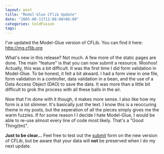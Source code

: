 ```yaml
---
layout: post
title: "Model-Glue CFlib Update"
date: "2005-08-11T11:08:00+06:00"
categories: ColdFusion 
tags: 
---
```


I've updated the Model-Glue version of CFLib. You can find it here: <a href="http://mg.cflib.org">http://mg.cflib.org</a>

What's new in this release? Not much. A few more of the static pages are done. The main "feature" is that you can now submit a resource. Woohoo! Actually, this was a bit difficult. It was the first time I did form validation in Model-Glue. To be honest, it felt a bit akward. I had a form view in one file, form validation in a controller, data validation in a bean, and the use of a Data Access Object (DAO) to save the data. It was more than a little  bit difficult to grok the process with all these balls in the air.

Now that I'm done with it though, it makes more sense. I also like how my form is a lot slimmer. It's basically just the text.  I know this is a reoccuring theme in my posts, but the seperation of all the pieces simply gives me the warm fuzzies. If for some reason I I decide I hate Model-Glue, I would be able to re-use almost every line of code most likely. That's a "Good Thing(tm)".

<b>Just to be clear...</b> Feel free to test out the <a href="http://mg.cflib.org/submit">submit</a> form on the new version of CFLib, but be aware that your data will <b>not</b> be preserved when I do my next update.
